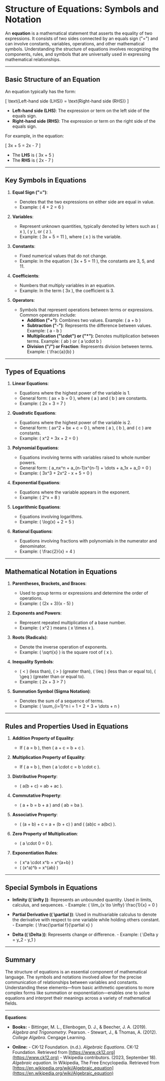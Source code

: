 # Structure of Equations: Symbols and Notation

An **equation** is a mathematical statement that asserts the equality of two expressions. It consists of two sides connected by an equals sign ("=") and can involve constants, variables, operations, and other mathematical symbols. Understanding the structure of equations involves recognizing the components, rules, and symbols that are universally used in expressing mathematical relationships.

---

## **Basic Structure of an Equation**

An equation typically has the form:

\[
\text{Left-hand side (LHS)} = \text{Right-hand side (RHS)}
\]

- **Left-hand side (LHS)**: The expression or term on the left side of the equals sign.
- **Right-hand side (RHS)**: The expression or term on the right side of the equals sign.

For example, in the equation:

\[
3x + 5 = 2x - 7
\]

- The **LHS** is \( 3x + 5 \)
- The **RHS** is \( 2x - 7 \)

---

## **Key Symbols in Equations**

1. **Equal Sign ("=")**:

      - Denotes that the two expressions on either side are equal in value.
      - Example: \( 4 + 2 = 6 \)

2. **Variables**:

      - Represent unknown quantities, typically denoted by letters such as \( x \), \( y \), or \( z \).
      - Example: \( 3x + 5 = 11 \), where \( x \) is the variable.

3. **Constants**:

      - Fixed numerical values that do not change.
      - Example: In the equation \( 3x + 5 = 11 \), the constants are 3, 5, and 11.

4. **Coefficients**:

      - Numbers that multiply variables in an equation.
      - Example: In the term \( 3x \), the coefficient is 3.

5. **Operators**:

      - Symbols that represent operations between terms or expressions. Common operators include:
         - **Addition ("+")**: Combines two values. Example: \( a + b \)
         - **Subtraction ("-")**: Represents the difference between values. Example: \( a - b \)
         - **Multiplication ("\cdot") or ("*")**: Denotes multiplication between terms. Example: \( ab \) or \( a \cdot b \)
         - **Division ("/") or Fraction**: Represents division between terms. Example: \( \frac{a}{b} \)

---

## **Types of Equations**

1. **Linear Equations**:
      - Equations where the highest power of the variable is 1.
      - General form: \( ax + b = 0 \), where \( a \) and \( b \) are constants.
      - Example: \( 2x + 3 = 7 \)

2. **Quadratic Equations**:
      - Equations where the highest power of the variable is 2.
      - General form: \( ax^2 + bx + c = 0 \), where \( a \), \( b \), and \( c \) are constants.
      - Example: \( x^2 + 3x + 2 = 0 \)

3. **Polynomial Equations**:
      - Equations involving terms with variables raised to whole number powers.
      - General form: \( a_nx^n + a_{n-1}x^{n-1} + \dots + a_1x + a_0 = 0 \)
      - Example: \( 3x^3 + 2x^2 - x + 5 = 0 \)

4. **Exponential Equations**:
      - Equations where the variable appears in the exponent.
      - Example: \( 2^x = 8 \)

5. **Logarithmic Equations**:
      - Equations involving logarithms.
      - Example: \( \log(x) + 2 = 5 \)

6. **Rational Equations**:
      - Equations involving fractions with polynomials in the numerator and denominator.
      - Example: \( \frac{2}{x} = 4 \)

---

## **Mathematical Notation in Equations**

1. **Parentheses, Brackets, and Braces**:
      - Used to group terms or expressions and determine the order of operations.
      - Example: \( (2x + 3)(x - 5) \)

2. **Exponents and Powers**:
      - Represent repeated multiplication of a base number.
      - Example: \( x^2 \) means \( x \times x \).

3. **Roots (Radicals)**:
      - Denote the inverse operation of exponents.
      - Example: \( \sqrt{x} \) is the square root of \( x \).

4. **Inequality Symbols**:
      - \( < \) (less than), \( > \) (greater than), \( \leq \) (less than or equal to), \( \geq \) (greater than or equal to).
      - Example: \( 2x + 3 > 7 \)

5. **Summation Symbol (Sigma Notation)**:
      - Denotes the sum of a sequence of terms.
      - Example: \( \sum_{i=1}^n i = 1 + 2 + 3 + \dots + n \)

---

## **Rules and Properties Used in Equations**

1. **Addition Property of Equality**:
      - If \( a = b \), then \( a + c = b + c \).

2. **Multiplication Property of Equality**:
      - If \( a = b \), then \( a \cdot c = b \cdot c \).

3. **Distributive Property**:
      - \( a(b + c) = ab + ac \).

4. **Commutative Property**:
      - \( a + b = b + a \) and \( ab = ba \).

5. **Associative Property**:
      - \( (a + b) + c = a + (b + c) \) and \( (ab)c = a(bc) \).

6. **Zero Property of Multiplication**:
      - \( a \cdot 0 = 0 \).

7. **Exponentiation Rules**:
      - \( x^a \cdot x^b = x^{a+b} \)
      - \( (x^a)^b = x^{ab} \)

---

## **Special Symbols in Equations**

- **Infinity (\( \infty \))**: Represents an unbounded quantity. Used in limits, calculus, and sequences.
      - Example: \( \lim_{x \to \infty} \frac{1}{x} = 0 \)

- **Partial Derivative (\( \partial \))**: Used in multivariable calculus to denote the derivative with respect to one variable while holding others constant.
      - Example: \( \frac{\partial f}{\partial x} \)

- **Delta (\( \Delta \))**: Represents change or difference.
      - Example: \( \Delta y = y_2 - y_1 \)

---

## **Summary**

The structure of equations is an essential component of mathematical language. The symbols and notations involved allow for the precise communication of relationships between variables and constants. Understanding these elements—from basic arithmetic operations to more complex forms like summation or exponentiation—enables one to solve equations and interpret their meanings across a variety of mathematical fields.

---

**Equations**:

* **Books:**
      - Bittinger, M. L., Ellenbogen, D. J., & Beecher, J. A. (2019). *Algebra and Trigonometry*. Pearson.
      - Stewart, J., & Thomas, A. (2012). *College Algebra*. Cengage Learning.

* **Online:**
      - CK-12 Foundation. (n.d.). *Algebraic Equations*. CK-12 Foundation. Retrieved from [https://www.ck12.org](https://www.ck12.org)
      - Wikipedia contributors. (2023, September 18). *Algebraic equation*. In Wikipedia, The Free Encyclopedia. Retrieved from [https://en.wikipedia.org/wiki/Algebraic_equation](https://en.wikipedia.org/wiki/Algebraic_equation)